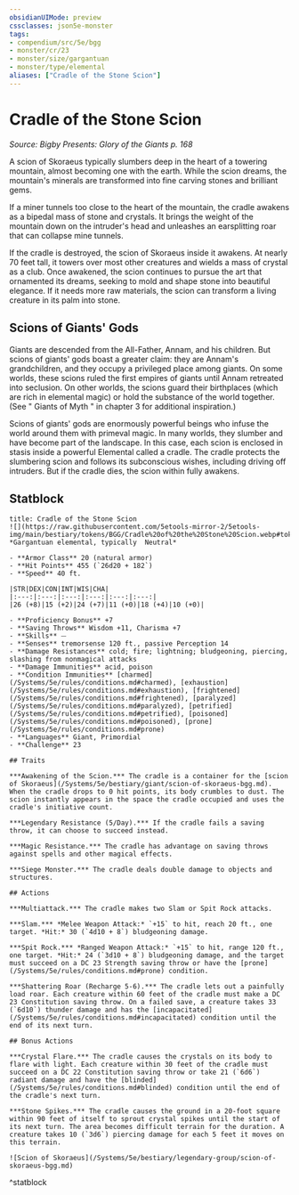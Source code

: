 ```yaml
---
obsidianUIMode: preview
cssclasses: json5e-monster
tags:
- compendium/src/5e/bgg
- monster/cr/23
- monster/size/gargantuan
- monster/type/elemental
aliases: ["Cradle of the Stone Scion"]
---
```

# Cradle of the Stone Scion
*Source: Bigby Presents: Glory of the Giants p. 168*  

A scion of Skoraeus typically slumbers deep in the heart of a towering mountain, almost becoming one with the earth. While the scion dreams, the mountain's minerals are transformed into fine carving stones and brilliant gems.

If a miner tunnels too close to the heart of the mountain, the cradle awakens as a bipedal mass of stone and crystals. It brings the weight of the mountain down on the intruder's head and unleashes an earsplitting roar that can collapse mine tunnels.

If the cradle is destroyed, the scion of Skoraeus inside it awakens. At nearly 70 feet tall, it towers over most other creatures and wields a mass of crystal as a club. Once awakened, the scion continues to pursue the art that ornamented its dreams, seeking to mold and shape stone into beautiful elegance. If it needs more raw materials, the scion can transform a living creature in its palm into stone.

## Scions of Giants' Gods

Giants are descended from the All-Father, Annam, and his children. But scions of giants' gods boast a greater claim: they are Annam's grandchildren, and they occupy a privileged place among giants. On some worlds, these scions ruled the first empires of giants until Annam retreated into seclusion. On other worlds, the scions guard their birthplaces (which are rich in elemental magic) or hold the substance of the world together. (See " Giants of Myth " in chapter 3 for additional inspiration.)

Scions of giants' gods are enormously powerful beings who infuse the world around them with primeval magic. In many worlds, they slumber and have become part of the landscape. In this case, each scion is enclosed in stasis inside a powerful Elemental called a cradle. The cradle protects the slumbering scion and follows its subconscious wishes, including driving off intruders. But if the cradle dies, the scion within fully awakens.

## Statblock

```ad-statblock
title: Cradle of the Stone Scion
![](https://raw.githubusercontent.com/5etools-mirror-2/5etools-img/main/bestiary/tokens/BGG/Cradle%20of%20the%20Stone%20Scion.webp#token)
*Gargantuan elemental, typically  Neutral*

- **Armor Class** 20 (natural armor)
- **Hit Points** 455 (`26d20 + 182`)
- **Speed** 40 ft.

|STR|DEX|CON|INT|WIS|CHA|
|:---:|:---:|:---:|:---:|:---:|:---:|
|26 (+8)|15 (+2)|24 (+7)|11 (+0)|18 (+4)|10 (+0)|

- **Proficiency Bonus** +7
- **Saving Throws** Wisdom +11, Charisma +7
- **Skills** ⏤
- **Senses** tremorsense 120 ft., passive Perception 14
- **Damage Resistances** cold; fire; lightning; bludgeoning, piercing, slashing from nonmagical attacks
- **Damage Immunities** acid, poison
- **Condition Immunities** [charmed](/Systems/5e/rules/conditions.md#charmed), [exhaustion](/Systems/5e/rules/conditions.md#exhaustion), [frightened](/Systems/5e/rules/conditions.md#frightened), [paralyzed](/Systems/5e/rules/conditions.md#paralyzed), [petrified](/Systems/5e/rules/conditions.md#petrified), [poisoned](/Systems/5e/rules/conditions.md#poisoned), [prone](/Systems/5e/rules/conditions.md#prone)
- **Languages** Giant, Primordial
- **Challenge** 23

## Traits

***Awakening of the Scion.*** The cradle is a container for the [scion of Skoraeus](/Systems/5e/bestiary/giant/scion-of-skoraeus-bgg.md). When the cradle drops to 0 hit points, its body crumbles to dust. The scion instantly appears in the space the cradle occupied and uses the cradle's initiative count.

***Legendary Resistance (5/Day).*** If the cradle fails a saving throw, it can choose to succeed instead.

***Magic Resistance.*** The cradle has advantage on saving throws against spells and other magical effects.

***Siege Monster.*** The cradle deals double damage to objects and structures.

## Actions

***Multiattack.*** The cradle makes two Slam or Spit Rock attacks.

***Slam.*** *Melee Weapon Attack:* `+15` to hit, reach 20 ft., one target. *Hit:* 30 (`4d10 + 8`) bludgeoning damage.

***Spit Rock.*** *Ranged Weapon Attack:* `+15` to hit, range 120 ft., one target. *Hit:* 24 (`3d10 + 8`) bludgeoning damage, and the target must succeed on a DC 23 Strength saving throw or have the [prone](/Systems/5e/rules/conditions.md#prone) condition.

***Shattering Roar (Recharge 5-6).*** The cradle lets out a painfully load roar. Each creature within 60 feet of the cradle must make a DC 23 Constitution saving throw. On a failed save, a creature takes 33 (`6d10`) thunder damage and has the [incapacitated](/Systems/5e/rules/conditions.md#incapacitated) condition until the end of its next turn.

## Bonus Actions

***Crystal Flare.*** The cradle causes the crystals on its body to flare with light. Each creature within 30 feet of the cradle must succeed on a DC 22 Constitution saving throw or take 21 (`6d6`) radiant damage and have the [blinded](/Systems/5e/rules/conditions.md#blinded) condition until the end of the cradle's next turn.

***Stone Spikes.*** The cradle causes the ground in a 20-foot square within 90 feet of itself to sprout crystal spikes until the start of its next turn. The area becomes difficult terrain for the duration. A creature takes 10 (`3d6`) piercing damage for each 5 feet it moves on this terrain.

![Scion of Skoraeus](/Systems/5e/bestiary/legendary-group/scion-of-skoraeus-bgg.md)
```
^statblock